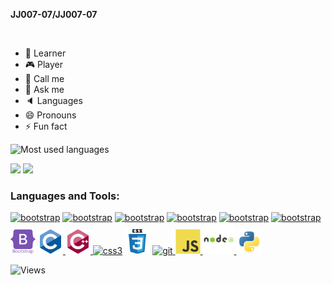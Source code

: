 **JJ007-07/JJ007-07**

<br/>

- 📘 Learner
- 🎮 Player
- 📱 Call me
- 💬 Ask me
- 🔈 Languages
- 😄 Pronouns
- ⚡ Fun fact
 
 <img src="https://camo.githubusercontent.com/94050dc4f7649558499bb37c7c78046d5a90ef178ac3a01c3f8941fa972e094f/68747470733a2f2f6769746875622d726561646d652d73746174732e76657263656c2e6170702f6170692f746f702d6c616e67732f3f757365726e616d653d6a686f6e63616d6172676f3037266c61796f75743d636f6d70616374267468656d653d68696768636f6e747261737426686964655f626f726465723d74727565" width="" alt="Most used languages" data-canonical-src="https://github-readme-stats.vercel.app/api/top-langs/?username=JJ007-07&amp;layout=compact&amp;theme=highcontrast&amp;hide_border=true" style="max-width: 100%;">
 
<img src="https://camo.githubusercontent.com/92cf0084ac9049296859d92f9caa4dc44e591d2c101885fadf1b829677adc6b1/68747470733a2f2f6769746875622d726561646d652d73746174732e76657263656c2e6170702f6170693f757365726e616d653d4a4a3030372d30372673686f775f69636f6e733d74727565267468656d653d68696768636f6e747261737426686964655f626f726465723d74727565" data-canonical-src="https://github-readme-stats.vercel.app/api?username=JJ007-07&amp;show_icons=true&amp;theme=highcontrast&amp;hide_border=true" style="max-width: 100%;"> <img src="https://camo.githubusercontent.com/2d1c8da3ca4706d40410951c504a3704faebe99d3481417fb5e78a9b95bfff09/68747470733a2f2f7468756d62732e6766796361742e636f6d2f457175616c57696c7465644561727468776f726d2d73697a655f726573747269637465642e676966" width="495px" data-canonical-src="https://thumbs.gfycat.com/EqualWiltedEarthworm-size_restricted.gif" style="max-width: 100%;">

<h3 align="left">Languages and Tools:</h3>
<p align="left" style="color:white"> 

<a href="https://visualstudio.microsoft.com/es/" target="_blank" rel="noreferrer"> <img src="https://upload.wikimedia.org/wikipedia/commons/thumb/5/59/Visual_Studio_Icon_2019.svg/1200px-Visual_Studio_Icon_2019.svg.png" alt="bootstrap" width="30" height="30"/></a> <a href="https://code.visualstudio.com/" target="_blank" rel="noreferrer"> <img src="https://upload.wikimedia.org/wikipedia/commons/thumb/9/9a/Visual_Studio_Code_1.35_icon.svg/2048px-Visual_Studio_Code_1.35_icon.svg.png" alt="bootstrap" width="30" height="30"/></a> <a href="https://www.java.com/es/" target="_blank" rel="noreferrer"> <img src="https://1000marcas.net/wp-content/uploads/2020/11/Java-logo.png" alt="bootstrap" width="60" height="40"/></a> <a href="https://www.mysql.com/" target="_blank" rel="noreferrer"> <img src="https://d1.awsstatic.com/asset-repository/products/amazon-rds/1024px-MySQL.ff87215b43fd7292af172e2a5d9b844217262571.png" alt="bootstrap" width="60" height="40"/></a> <a href="https://www.php.net/" target="_blank" rel="noreferrer"> <img src="https://upload.wikimedia.org/wikipedia/commons/thumb/2/27/PHP-logo.svg/1200px-PHP-logo.svg.png" alt="bootstrap" width="60" height="40"/></a> <a href="https://www.linux.org/" target="_blank" rel="noreferrer"> <img src="https://upload.wikimedia.org/wikipedia/commons/thumb/b/b0/NewTux.svg/300px-NewTux.svg.png" alt="bootstrap" width="40" height="40"/></a> <a href="https://getbootstrap.com" target="_blank" rel="noreferrer"> <img src="https://raw.githubusercontent.com/devicons/devicon/master/icons/bootstrap/bootstrap-plain-wordmark.svg" alt="bootstrap" width="40" height="40"/></a> <a href="https://www.cprogramming.com/" target="_blank" rel="noreferrer"> <img src="https://raw.githubusercontent.com/devicons/devicon/master/icons/c/c-original.svg" alt="c" width="40" height="40"/> </a> <a href="https://www.w3schools.com/cpp/" target="_blank" rel="noreferrer"> <img src="https://raw.githubusercontent.com/devicons/devicon/master/icons/cplusplus/cplusplus-original.svg" alt="cplusplus" width="40" height="40"/> </a> <a href="https://developer.mozilla.org/es/docs/Learn/Getting_started_with_the_web/HTML_basics" target="_blank" rel="noreferrer"> <img src="https://upload.wikimedia.org/wikipedia/commons/thumb/6/61/HTML5_logo_and_wordmark.svg/1200px-HTML5_logo_and_wordmark.svg.png" alt="css3" width="40" height="40"/></a> <a href="https://www.w3schools.com/css/" target="_blank" rel="noreferrer"> <img src="https://raw.githubusercontent.com/devicons/devicon/master/icons/css3/css3-original-wordmark.svg" alt="css3" width="40" height="40"/></a> 
<a href="https://git-scm.com/" target="_blank" rel="noreferrer"> <img src="https://www.vectorlogo.zone/logos/git-scm/git-scm-icon.svg" alt="git" width="40" height="40"/> </a> <a href="https://developer.mozilla.org/en-US/docs/Web/JavaScript" target="_blank" rel="noreferrer"> <img src="https://raw.githubusercontent.com/devicons/devicon/master/icons/javascript/javascript-original.svg" alt="javascript" width="40" height="40"/> </a>
<a href="https://nodejs.org" target="_blank" rel="noreferrer"> <img src="https://raw.githubusercontent.com/devicons/devicon/master/icons/nodejs/nodejs-original-wordmark.svg" alt="nodejs" width="50" height="50"/> </a> <a href="https://www.python.org" target="_blank" rel="noreferrer"> <img src="https://raw.githubusercontent.com/devicons/devicon/master/icons/python/python-original.svg" alt="python" width="40" height="40"/> </a>
</p>

![Views](https://komarev.com/ghpvc/?username=JJ00721&label=PROFILE+VIEWS)
